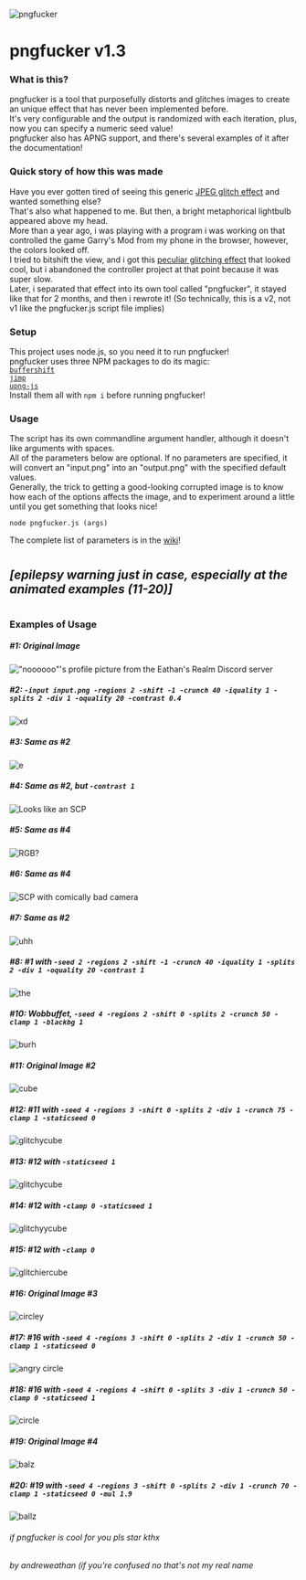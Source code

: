 ![pngfucker](https://user-images.githubusercontent.com/42521608/166221876-85ced79b-7069-4e0a-ab1b-0d06eb057887.png)
# pngfucker v1.3
### What is this?
pngfucker is a tool that purposefully distorts and glitches images to create an unique effect that has never been implemented before.  
It's very configurable and the output is randomized with each iteration, plus, now you can specify a numeric seed value!  
pngfucker also has APNG support, and there's several examples of it after the documentation!  

### Quick story of how this was made
Have you ever gotten tired of seeing this generic [JPEG glitch effect](https://cdn.discordapp.com/attachments/701973402973634681/916383906243178496/glitch.jpeg) and wanted something else?  
That's also what happened to me. But then, a bright metaphorical lightbulb appeared above my head.  
More than a year ago, i was playing with a program i was working on that controlled the game Garry's Mod from my phone in the browser, however, the colors looked off.  
I tried to bitshift the view, and i got this [peculiar glitching effect](https://cdn.discordapp.com/attachments/868443505045962783/915652437837242398/unknown.png) that looked cool, but i abandoned the controller project at that point because it was super slow.  
Later, i separated that effect into its own tool called "pngfucker", it stayed like that for 2 months, and then i rewrote it! (So technically, this is a v2, not v1 like the pngfucker.js script file implies) 
  
### Setup
This project uses node.js, so you need it to run pngfucker!  
pngfucker uses three NPM packages to do its magic:  
[`buffershift`](https://www.npmjs.com/package/buffershift)  
[`jimp`](https://www.npmjs.com/package/jimp)  
[`upng-js`](https://www.npmjs.com/package/upng-js)  
Install them all with `npm i` before running pngfucker!
  
### Usage
The script has its own commandline argument handler, although it doesn't like arguments with spaces.  
All of the parameters below are optional. If no parameters are specified, it will convert an "input.png" into an "output.png" with the specified default values.  
Generally, the trick to getting a good-looking corrupted image is to know how each of the options affects the image, and to experiment around a little until you get something that looks nice!  
  
`node pngfucker.js (args)`  

The complete list of parameters is in the [wiki](https://github.com/Andrew-Eathan/pngfucker/wiki)!
# 
# 
## *\[epilepsy warning just in case, especially at the animated examples (11-20)\]*
# 
#
  
  
### Examples of Usage
##### #1: Original Image
!["noooooo"'s profile picture from the Eathan's Realm Discord server](https://cdn.discordapp.com/attachments/868443505045962783/916389615882076190/input.png)  
  
##### #2: `-input input.png -regions 2 -shift -1 -crunch 40 -iquality 1 -splits 2 -div 1 -oquality 20 -contrast 0.4`
![xd](https://cdn.discordapp.com/attachments/868443505045962783/916381825625108520/output.png)  
  
##### #3: Same as #2
![e](https://cdn.discordapp.com/attachments/868443505045962783/916390652349120532/output.png)  
  
##### #4: Same as #2, but `-contrast 1`
![Looks like an SCP](https://cdn.discordapp.com/attachments/868443505045962783/916382052117540925/output.png)  
  
##### #5: Same as #4
![RGB?](https://cdn.discordapp.com/attachments/868443505045962783/916382005770461224/output.png)  
  
##### #6: Same as #4
![SCP with comically bad camera](https://cdn.discordapp.com/attachments/868443505045962783/916067562465398784/output-3.jpg)  
  
##### #7: Same as #2
![uhh](https://cdn.discordapp.com/attachments/626313822113759232/915689527199293540/output.png)  
  
##### #8: #1 with `-seed 2 -regions 2 -shift -1 -crunch 40 -iquality 1 -splits 2 -div 1 -oquality 20 -contrast 1`
![the](https://cdn.discordapp.com/attachments/868443505045962783/946441990369849344/output.png)   
  
##### #10: Wobbuffet, `-seed 4 -regions 2 -shift 0 -splits 2 -crunch 50 -clamp 1 -blackbg 1`
![burh](https://cdn.discordapp.com/attachments/832522685824499762/946846105826643978/output.png)  
  
##### #11: Original Image #2
![cube](https://cdn.discordapp.com/attachments/832522685824499762/946846625253425182/cube.png)
  
##### #12: #11 with `-seed 4 -regions 3 -shift 0 -splits 2 -div 1 -crunch 75 -clamp 1 -staticseed 0`
![glitchycube](https://cdn.discordapp.com/attachments/832522685824499762/946847191404798022/output.png)
  
##### #13: #12 with `-staticseed 1`
![glitchycube](https://cdn.discordapp.com/attachments/832522685824499762/946847675523948564/output.png)

##### #14: #12 with `-clamp 0 -staticseed 1`
![glitchyycube](https://cdn.discordapp.com/attachments/832522685824499762/946848483430785124/output.png)

##### #15: #12 with `-clamp 0`
![glitchiercube](https://cdn.discordapp.com/attachments/832522685824499762/946847941178589214/output.png)

##### #16: Original Image #3
![circley](https://cdn.discordapp.com/attachments/832522685824499762/946848905851731978/splash_3.png)

##### #17: #16 with `-seed 4 -regions 3 -shift 0 -splits 2 -div 1 -crunch 50 -clamp 1 -staticseed 0`
![angry circle](https://cdn.discordapp.com/attachments/832522685824499762/946849061452013630/output.png)

##### #18: #16 with `-seed 4 -regions 4 -shift 0 -splits 3 -div 1 -crunch 50 -clamp 0 -staticseed 1`
![circle](https://cdn.discordapp.com/attachments/832522685824499762/946852126246703234/output.png)

##### #19: Original Image #4
![balz](https://cdn.discordapp.com/attachments/832522685824499762/946867931617308672/apngtest.png)

##### #20: #19 with `-seed 4 -regions 3 -shift 0 -splits 2 -div 1 -crunch 70 -clamp 1 -staticseed 0 -mul 1.9`
![ballz](https://cdn.discordapp.com/attachments/832522685824499762/946867303855820870/output.png)

###### if pngfucker is cool for you pls star kthx
###### by andreweathan (if you're confused no that's not my real name
